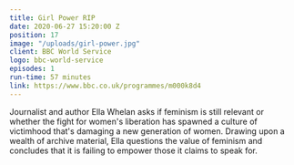 ```yaml
---
title: Girl Power RIP
date: 2020-06-27 15:20:00 Z
position: 17
image: "/uploads/girl-power.jpg"
client: BBC World Service
logo: bbc-world-service
episodes: 1
run-time: 57 minutes
link: https://www.bbc.co.uk/programmes/m000k8d4
---
```


Journalist and author Ella Whelan asks if feminism is still relevant or whether the fight for women's liberation has spawned a culture of victimhood that's damaging a new generation of women. Drawing upon a wealth of archive material, Ella questions the value of feminism and concludes that it is failing to empower those it claims to speak for.